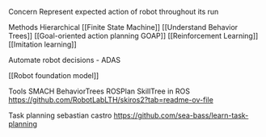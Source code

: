 Concern
Represent expected action of robot throughout its run

Methods
Hierarchical [[Finite State Machine]]
[[Understand Behavior Trees]]
[[Goal-oriented action planning GOAP]]
[[Reinforcement Learning]]
[[Imitation learning]]

Automate robot decisions - ADAS

[[Robot foundation model]]

Tools
SMACH
BehaviorTrees
ROSPlan
SkillTree in ROS
https://github.com/RobotLabLTH/skiros2?tab=readme-ov-file

Task planning sebastian castro
https://github.com/sea-bass/learn-task-planning
